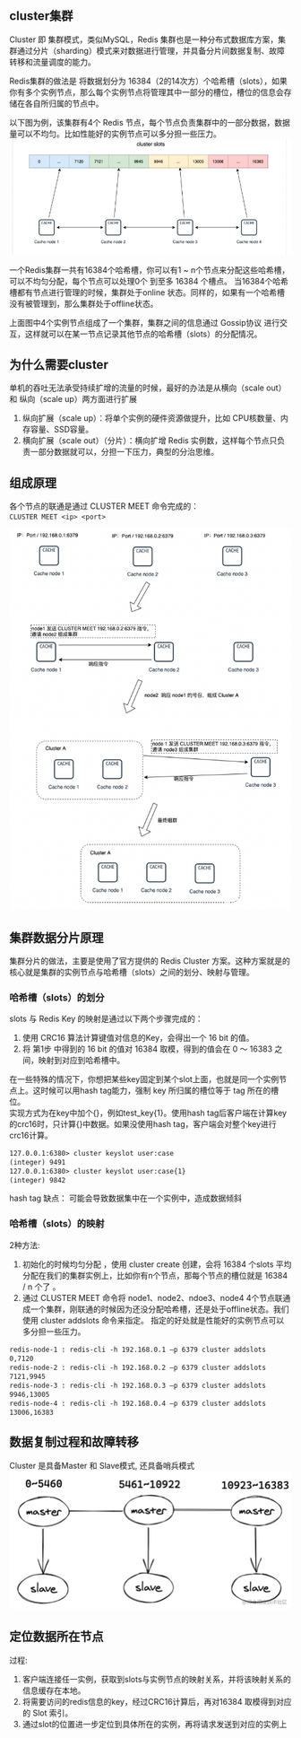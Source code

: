 ## cluster集群

Cluster 即 集群模式，类似MySQL，Redis 集群也是一种分布式数据库方案，集群通过分片（sharding）模式来对数据进行管理，并具备分片间数据复制、故障转移和流量调度的能力。

Redis集群的做法是 将数据划分为 16384（2的14次方）个哈希槽（slots），如果你有多个实例节点，那么每个实例节点将管理其中一部分的槽位，槽位的信息会存储在各自所归属的节点中。

以下图为例，该集群有4个 Redis 节点，每个节点负责集群中的一部分数据，数据量可以不均匀。比如性能好的实例节点可以多分担一些压力。
![](redis-cluster-1.png)

一个Redis集群一共有16384个哈希槽，你可以有1 ~ n个节点来分配这些哈希槽，可以不均匀分配，每个节点可以处理0个 到至多 16384 个槽点。
当16384个哈希槽都有节点进行管理的时候，集群处于online 状态。同样的，如果有一个哈希槽没有被管理到，那么集群处于offline状态。

上面图中4个实例节点组成了一个集群，集群之间的信息通过 Gossip协议 进行交互，这样就可以在某一节点记录其他节点的哈希槽（slots）的分配情况。

## 为什么需要cluster
  单机的吞吐无法承受持续扩增的流量的时候，最好的办法是从横向（scale out） 和 纵向（scale up）两方面进行扩展
  
1. 纵向扩展（scale up）：将单个实例的硬件资源做提升，比如 CPU核数量、内存容量、SSD容量。 
2. 横向扩展（scale out）（分片）：横向扩增 Redis 实例数，这样每个节点只负责一部分数据就可以，分担一下压力，典型的分治思维。
  
## 组成原理
  各个节点的联通是通过 CLUSTER MEET 命令完成的：  
  `CLUSTER MEET <ip> <port>`  
  
![](redis-cluster-2.png)  

## 集群数据分片原理
集群分片的做法，主要是使用了官方提供的 Redis Cluster 方案。这种方案就是的核心就是集群的实例节点与哈希槽（slots）之间的划分、映射与管理。  

### 哈希槽（slots）的划分
slots 与 Redis Key 的映射是通过以下两个步骤完成的：
1. 使用 CRC16 算法计算键值对信息的Key，会得出一个 16 bit 的值。 
2. 将 第1步 中得到的 16 bit 的值对 16384 取模，得到的值会在 0 ～ 16383 之间，映射到对应到哈希槽中。

在一些特殊的情况下，你想把某些key固定到某个slot上面，也就是同一个实例节点上。这时候可以用hash tag能力，强制 key 所归属的槽位等于 tag 所在的槽位。  
实现方式为在key中加个{}，例如test_key{1}。使用hash tag后客户端在计算key的crc16时，只计算{}中数据。如果没使用hash tag，客户端会对整个key进行crc16计算。  
```
127.0.0.1:6380> cluster keyslot user:case
(integer) 9491
127.0.0.1:6380> cluster keyslot user:case{1}
(integer) 9842
```
hash tag 缺点： 可能会导致数据集中在一个实例中，造成数据倾斜  

### 哈希槽（slots）的映射
2种方法:
1. 初始化的时候均匀分配 ，使用 cluster create 创建，会将 16384 个slots 平均分配在我们的集群实例上，比如你有n个节点，那每个节点的槽位就是 16384 / n 个了 。
2. 通过 CLUSTER MEET 命令将 node1、node2、ndoe3、node4 4个节点联通成一个集群，刚联通的时候因为还没分配哈希槽，还是处于offline状态。我们使用 cluster addslots 命令来指定。
指定的好处就是性能好的实例节点可以多分担一些压力。  
```
redis-node-1 : redis-cli -h 192.168.0.1 –p 6379 cluster addslots 0,7120
redis-node-2 : redis-cli -h 192.168.0.2 –p 6379 cluster addslots 7121,9945
redis-node-3 : redis-cli -h 192.168.0.3 –p 6379 cluster addslots 9946,13005
redis-node-4 : redis-cli -h 192.168.0.4 –p 6379 cluster addslots 13006,16383
```

## 数据复制过程和故障转移
Cluster 是具备Master 和 Slave模式, 还具备哨兵模式
![](redis-cluster-3.png)
## 定位数据所在节点
过程:  
1. 客户端连接任一实例，获取到slots与实例节点的映射关系，并将该映射关系的信息缓存在本地。 
2. 将需要访问的redis信息的key，经过CRC16计算后，再对16384 取模得到对应的 Slot 索引。 
3. 通过slot的位置进一步定位到具体所在的实例，再将请求发送到对应的实例上


